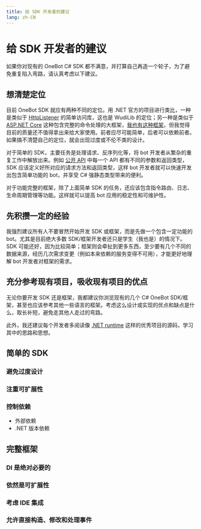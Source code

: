 ```yaml
---
title: 给 SDK 开发者的建议
lang: zh-CN
---
```

# 给 SDK 开发者的建议
如果你对现有的 OneBot C# SDK 都不满意，并打算自己再造一个轮子，为了避免重复陷入弯路，请认真考虑以下建议。

## 想清楚定位
目前 OneBot SDK 就应有两种不同的定位。用 .NET 官方的项目进行类比，一种是类似于 [HttpListener](https://docs.microsoft.com/en-us/dotnet/api/system.net.httplistener) 的简单访问库，这也是 WudiLib 的定位；另一种是类似于 [ASP.NET Core](https://dotnet.microsoft.com/apps/aspnet) 这种包含完整的命令处理的大框架，[我也有这种框架](https://github.com/b11p/OsuQqBotForNewbieGroup/tree/master/Bleatingsheep.NewHydrant.Bot)，但我觉得目前的质量还不值得拿出来给大家使用。前者应尽可能简单，后者可以依赖前者。如果搞不清楚自己的定位，就会出现过度或不伦不类的设计。

对于简单的 SDK，主要任务是处理请求、反序列化等，将 bot 开发者从繁杂的重复工作中解放出来。例如 [公开 API](https://github.com/howmanybots/onebot/blob/master/v11/specs/api/public.md) 中每一个 API 都有不同的参数和返回类型，SDK 应该定义好所对应的请求方法和返回类型，这样 bot 开发者就可以快速开发出包含简单功能的 bot，并享受 C# 强静态类型带来的便利。

对于功能完整的框架，除了上面简单 SDK 的任务，还应该包含指令路由、日志、生命周期管理等功能。这样就可以提高 bot 应用的稳定性和可维护性。

## 先积攒一定的经验
我强烈建议所有人不要冒然开始开发 SDK 或框架，而是先做一个包含一定功能的 bot。尤其是目前绝大多数 SDK/框架开发者还只是学生（我也是）的情况下。SDK 可能还好，因为比较简单；框架则会牵扯到更多东西，至少要有几个不同的数据来源，经历几次需求变更（例如本来依赖的服务变得不可用），才能更好地理解 bot 开发者对框架的需求。

## 充分参考现有项目，吸收现有项目的优点
无论你要开发 SDK 还是框架，我都建议你浏览现有的几个 C# OneBot SDK/框架，甚至也应该参考其他一些语言的框架。考虑这么设计或实现的优点和缺点是什么，取长补短，避免走其他人走过的弯路。

此外，我还建议每个开发者多阅读像 [.NET runtime](https://github.com/dotnet/runtime) 这样的优秀项目的源码，学习其中的思路和思想。

## 简单的 SDK
### 避免过度设计

### 注重可扩展性

### 控制依赖
- 外部依赖
- .NET 版本依赖

## 完整框架
### DI 是绝对必要的

### 依然是可扩展性

### 考虑 IDE 集成

### 允许直接构造、修改和处理事件

